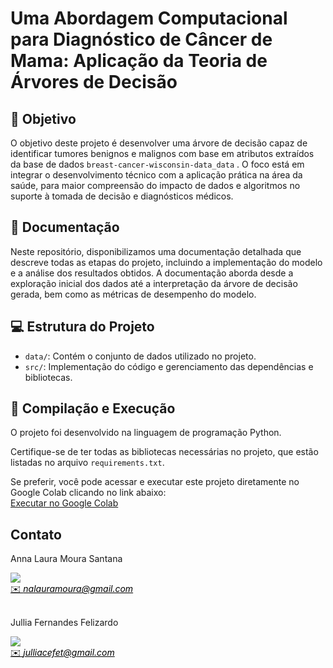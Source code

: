 # Uma Abordagem Computacional para Diagnóstico de Câncer de Mama: Aplicação da Teoria de Árvores de Decisão

## 🎯 Objetivo

O objetivo deste projeto é desenvolver uma árvore de decisão capaz de identificar tumores benignos e malignos com base em atributos extraídos da base de dados `breast-cancer-wisconsin-data_data` . O foco está em integrar o desenvolvimento técnico com a aplicação prática na área da saúde, para  maior compreensão do impacto de dados e algoritmos no suporte à tomada de decisão e diagnósticos médicos.

## 📄 Documentação

Neste repositório, disponibilizamos uma documentação detalhada que descreve todas as etapas do projeto, incluindo a implementação do modelo e a análise dos resultados obtidos. A documentação aborda desde a exploração inicial dos dados até a interpretação da árvore de decisão gerada, bem como as métricas de desempenho do modelo.


## 💻 Estrutura do Projeto

- `data/`: Contém o conjunto de dados utilizado no projeto.
- `src/`: Implementação do código e gerenciamento das dependências e bibliotecas.


## 👾 Compilação e Execução

O projeto foi desenvolvido na linguagem de programação Python.

Certifique-se de ter todas as bibliotecas necessárias no projeto, que estão listadas no arquivo `requirements.txt`. 

Se preferir, você pode acessar e executar este projeto diretamente no Google Colab clicando no link abaixo:  
[Executar no Google Colab](https://colab.research.google.com/drive/1hoSz6_CU79w1otElOlEahbHxdrLzt1R5?usp=sharing)

## Contato
<div>
 <p align="justify"> Anna Laura Moura Santana</p>
 <a href="https://t.me/annalaurams">
 <img align="center" src="https://img.shields.io/badge/Telegram-2CA5E0?style=for-the-badge&logo=telegram&logoColor=white"/> 
 </div>
<a style="color:black" href="mailto:nalauramoura@gmail.com?subject=[GitHub]%20Source%20Dynamic%20Lists">
✉️ <i>nalauramoura@gmail.com</i>
</a>

<div>
 <br><p align="justify"> Jullia Fernandes Felizardo</p>
 <a href="https://t.me/JulliaFernandes">
 <img align="center" src="https://img.shields.io/badge/Telegram-2CA5E0?style=for-the-badge&logo=telegram&logoColor=white"/> 
 </div>
<a style="color:black" href="mailto:julliacefet@gmail.com?subject=[GitHub]%20Source%20Dynamic%20Lists">
✉️ <i>julliacefet@gmail.com</i>
</a>
